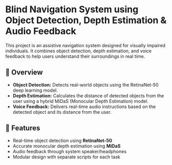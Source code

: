 # Blind Navigation System using Object Detection, Depth Estimation & Audio Feedback

This project is an assistive navigation system designed for visually impaired individuals. It combines object detection, depth estimation, and voice feedback to help users understand their surroundings in real time.

## 🧠 Overview

- **Object Detection:** Detects real-world objects using the RetinaNet-50 deep learning model.
- **Depth Estimation:** Calculates the distance of detected objects from the user using a hybrid MiDaS (Monocular Depth Estimation) model.
- **Voice Feedback:** Delivers real-time audio instructions based on the detected object and its distance from the user.

## 🔧 Features

- Real-time object detection using **RetinaNet-50**
- Accurate monocular depth estimation using **MiDaS**
- Audio feedback through system speaker/headphones
- Modular design with separate scripts for each task



